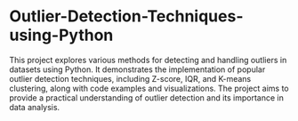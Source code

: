 # Outlier-Detection-Techniques-using-Python
This project explores various methods for detecting and handling outliers in datasets using Python. It demonstrates the implementation of popular outlier detection techniques, including Z-score, IQR, and K-means clustering, along with code examples and visualizations. The project aims to provide a practical understanding of outlier detection and its importance in data analysis.
